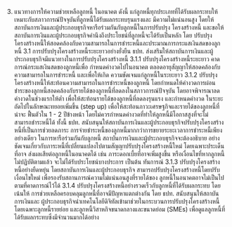 3. แนวทางการให้ความช่วยเหลือลูกหนี้
ในอนาคต ดังนี้
แก่ลูกหนี้ทุกประเภทที่ได้รับผลกระทบให้เหมาะกับสภาวการณ์ปัจจุบันที่ลูกหนี้ได้รับผลกระทบรุนแรงและ
มีความไม่แน่นอนสูง โดยให้สถาบันการเงินและผู้ประกอบธุรกิจหารือร่วมกันกับลูกหนี้ในการปรับปรุง
โครงสร้างหนี้ และขอให้สถาบันการเงินและผู้ประกอบธุรกิจคำนึงถึงประโยชน์ที่ลูกหนี้จะได้รับเป็นหลัก โดย
ปรับปรุงโครงสร้างหนี้ให้สอดคล้องกับความสามารถในการชำระหนี้และประมาณการกระแสเงินสดของลูกหนี้
3.1 การปรับปรุงโครงสร้างหนี้ระยะยาวอย่างยั่งยืน
ธปท. ส่งเสริมให้สถาบันการเงินและผู้ประกอบธุรกิจมีแนวทางในการปรับปรุงโครงสร้างหนี้
3.1.1 ปรับปรุงโครงสร้างหนี้ระยะยาว คาดการณ์กระแสเงินสดของลูกหนี้เพื่อ
กําหนดค่างวดไปในอนาคต ตลอดอายุสัญญาให้สอดคล้องกับความสามารถในการชำระหนี้ และเพื่อให้เกิด
ความชัดเจนแก่ลูกหนี้ในระยะยาว
3.1.2 ปรับปรุงโครงสร้างหนี้ให้สะท้อนความสามารถในการชำระหนี้ของลูกหนี้
โดยกำหนดให้ค่างวดการผ่อนชำระของลูกหนี้สอดคล้องกับรายได้ของลูกหนี้ที่ลดลงในสภาวการณ์ปัจจุบัน
โดยอาจพิจารณาลดค่างวดในช่วงแรกให้ต่ำ เพื่อให้สะท้อนรายได้ของลูกหนี้ที่ลดลงรุนแรง และกำหนดค่างวด
ในระยะถัดไปในลักษณะทยอยเพิ่มขึ้น (step up) เพื่อให้สะท้อนภาวะเศรษฐกิจและรายได้ของลูกหนี้ที่น่าจะ
ฟื้นตัวใน 1 - 2 ปีข้างหน้า โดยไม่ควรกำหนดค่างวดที่ทำให้ลูกหนี้มีโอกาสสูงที่จะไม่สามารถชำระหนี้ได้
ทั้งนี้ ธปท. สนับสนุนให้สถาบันการเงินและผู้ประกอบธุรกิจปรับปรุงโครงสร้างหนี้ที่เป็นการช่วยลดภาระ
การจ่ายชำระหนี้ของลูกหนี้มากกว่าการขยายระยะเวลาการชำระหนี้เพียงอย่างเดียว
ในการหารือร่วมกันกับลูกหนี้ สถาบันการเงินและผู้ประกอบธุรกิจจะต้องอธิบาย
อย่างชัดเจนเกี่ยวกับภาระหนี้ที่เปลี่ยนแปลงไปตามสัญญาปรับปรุงโครงสร้างหนี้ใหม่ โดยเฉพาะประเด็นที่อาจ
ส่งผลเสียต่อลูกหนี้ในอนาคตได้ เช่น ภาระดอกเบี้ยที่อาจเพิ่มสูงขึ้น หรือเงื่อนไขที่หากลูกหนี้ไม่ปฏิบัติตามแล้ว
จะไม่ได้รับประโยชน์บางประการ เป็นต้น
ทันการณ์
3.1.3 ปรับปรุงโครงสร้างหนี้อย่างยืดหยุ่น โดยสถาบันการเงินและผู้ประกอบธุรกิจ
สามารถปรับปรุงโครงสร้างหนี้โดยปรับเงื่อนไขใหม่ เพื่อรองรับสถานการณ์ความไม่แน่นอนสูงที่รายได้ของ
ลูกหนี้ในอนาคตอาจไม่เป็นไปตามที่คาดการณ์ไว้ได้
3.1.4 ปรับปรุงโครงสร้างหนี้อย่างรวดเร็วกับลูกหนี้ที่ได้รับผลกระทบ โดยเน้นให้
การช่วยเหลือครอบคลุมลูกหนี้ที่อาจมีปัญหาแตกต่างกัน โดย ธปท. สนับสนุนให้สถาบันการเงินและ
ผู้ประกอบธุรกิจนำเทคโนโลยีดิจิทัลเข้ามาช่วยในกระบวนการปรับปรุงโครงสร้างหนี้โดยเฉพาะลูกหนี้รายย่อย
และลูกหนี้วิสาหกิจขนาดกลางและขนาดย่อม (SMEs) เพื่อดูแลลูกหนี้ที่ได้รับผลกระทบซึ่งมีจำนวนมากได้อย่าง
